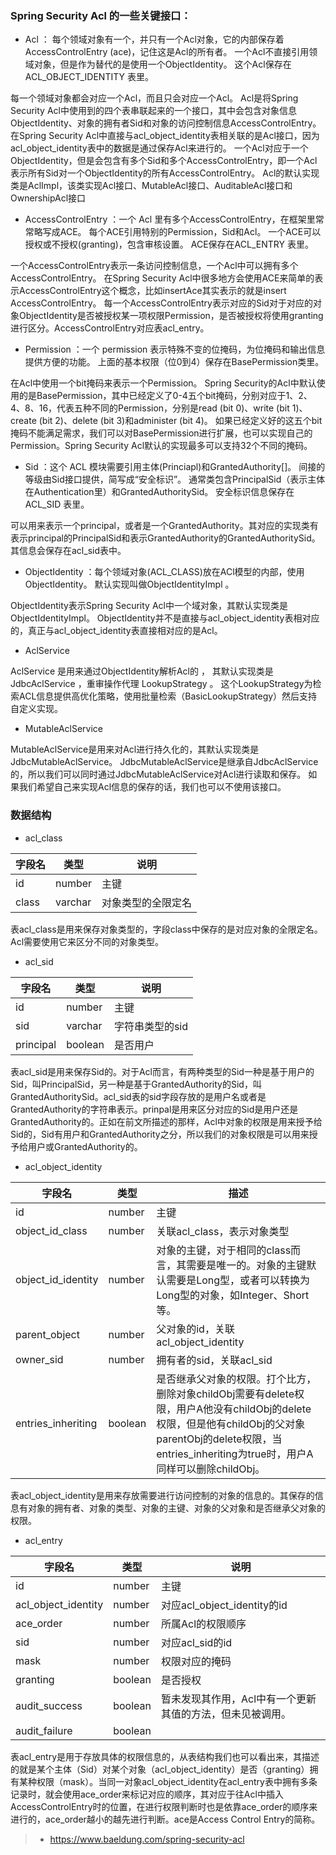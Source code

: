 ### Spring Security Acl 的一些关键接口：

- Acl ： 每个领域对象有一个，并只有一个Acl对象，它的内部保存着AccessControlEntry (ace)，记住这是Acl的所有者。 一个Acl不直接引用领域对象，但是作为替代的是使用一个ObjectIdentity。 这个Acl保存在ACL_OBJECT_IDENTITY 表里。 

每一个领域对象都会对应一个Acl，而且只会对应一个Acl。
Acl是将Spring Security Acl中使用到的四个表串联起来的一个接口，其中会包含对象信息ObjectIdentity、对象的拥有者Sid和对象的访问控制信息AccessControlEntry。
在Spring Security Acl中直接与acl_object_identity表相关联的是Acl接口，因为acl_object_identity表中的数据是通过保存Acl来进行的。
一个Acl对应于一个ObjectIdentity，但是会包含有多个Sid和多个AccessControlEntry，即一个Acl表示所有Sid对一个ObjectIdentity的所有AccessControlEntry。
Acl的默认实现类是AclImpl，该类实现Acl接口、MutableAcl接口、AuditableAcl接口和OwnershipAcl接口

- AccessControlEntry ：一个 Acl 里有多个AccessControlEntry，在框架里常常略写成ACE。 每个ACE引用特别的Permission，Sid和Acl。 一个ACE可以授权或不授权(granting)，包含审核设置。 ACE保存在ACL_ENTRY 表里。

一个AccessControlEntry表示一条访问控制信息，一个Acl中可以拥有多个AccessControlEntry。
在Spring Security Acl中很多地方会使用ACE来简单的表示AccessControlEntry这个概念，比如insertAce其实表示的就是insert AccessControlEntry。
每一个AccessControlEntry表示对应的Sid对于对应的对象ObjectIdentity是否被授权某一项权限Permission，是否被授权将使用granting进行区分。AccessControlEntry对应表acl_entry。

- Permission ：一个 permission 表示特殊不变的位掩码，为位掩码和输出信息提供方便的功能。 上面的基本权限（位0到4）保存在BasePermission类里。

在Acl中使用一个bit掩码来表示一个Permission。
Spring Security的Acl中默认使用的是BasePermission，其中已经定义了0-4五个bit掩码，分别对应于1、2、4、8、16，代表五种不同的Permission，分别是read (bit 0)、write (bit 1)、create (bit 2)、delete (bit 3)和administer (bit 4)。
如果已经定义好的这五个bit掩码不能满足需求，我们可以对BasePermission进行扩展，也可以实现自己的Permission。Spring Security Acl默认的实现最多可以支持32个不同的掩码。

- Sid ：这个 ACL 模块需要引用主体(Princiapl)和GrantedAuthority[]。 间接的等级由Sid接口提供，简写成“安全标识”。 通常类包含PrincipalSid（表示主体在Authentication里）和GrantedAuthoritySid。 安全标识信息保存在ACL_SID 表里。

可以用来表示一个principal，或者是一个GrantedAuthority。其对应的实现类有表示principal的PrincipalSid和表示GrantedAuthority的GrantedAuthoritySid。其信息会保存在acl_sid表中。

- ObjectIdentity ：每个领域对象(ACL_CLASS)放在ACl模型的内部，使用ObjectIdentity。 默认实现叫做ObjectIdentityImpl 。

ObjectIdentity表示Spring Security Acl中一个域对象，其默认实现类是ObjectIdentityImpl。
ObjectIdentity并不是直接与acl_object_identity表相对应的，真正与acl_object_identity表直接相对应的是Acl。

- AclService 

AclService 是用来通过ObjectIdentity解析Acl的 ， 其默认实现类是 JdbcAclService ，重审操作代理 LookupStrategy 。 这个LookupStrategy为检索ACL信息提供高优化策略，使用批量检索（BasicLookupStrategy）然后支持自定义实现。

- MutableAclService

MutableAclService是用来对Acl进行持久化的，其默认实现类是JdbcMutableAclService。
JdbcMutableAclService是继承自JdbcAclService的，所以我们可以同时通过JdbcMutableAclService对Acl进行读取和保存。
如果我们希望自己来实现Acl信息的保存的话，我们也可以不使用该接口。

### 数据结构

- acl_class

| **字段名** | **类型** | **说明**           |
| ---------- | -------- | ------------------ |
| id         | number   | 主键               |
| class      | varchar  | 对象类型的全限定名 |

表acl_class是用来保存对象类型的，字段class中保存的是对应对象的全限定名。Acl需要使用它来区分不同的对象类型。

- acl_sid

| **字段名** | **类型** | **说明**        |
| ---------- | -------- | --------------- |
| id         | number   | 主键            |
| sid        | varchar  | 字符串类型的sid |
| principal  | boolean  | 是否用户        |

表acl_sid是用来保存Sid的。对于Acl而言，有两种类型的Sid一种是基于用户的Sid，叫PrincipalSid，另一种是基于GrantedAuthority的Sid，叫GrantedAuthoritySid。acl_sid表的sid字段存放的是用户名或者是GrantedAuthority的字符串表示。prinpal是用来区分对应的Sid是用户还是GrantedAuthority的。正如在前文所描述的那样，Acl中对象的权限是用来授予给Sid的，Sid有用户和GrantedAuthority之分，所以我们的对象权限是可以用来授予给用户或GrantedAuthority的。

- acl_object_identity

| **字段名**         | **类型** | **描述**                                                     |
| ------------------ | -------- | ------------------------------------------------------------ |
| id                 | number   | 主键                                                         |
| object_id_class    | number   | 关联acl_class，表示对象类型                                  |
| object_id_identity | number   | 对象的主键，对于相同的class而言，其需要是唯一的。对象的主键默认需要是Long型，或者可以转换为Long型的对象，如Integer、Short等。 |
| parent_object      | number   | 父对象的id，关联acl_object_identity                          |
| owner_sid          | number   | 拥有者的sid，关联acl_sid                                     |
| entries_inheriting | boolean  | 是否继承父对象的权限。打个比方，删除对象childObj需要有delete权限，用户A他没有childObj的delete权限，但是他有childObj的父对象parentObj的delete权限，当entries_inheriting为true时，用户A同样可以删除childObj。 |

表acl_object_identity是用来存放需要进行访问控制的对象的信息的。其保存的信息有对象的拥有者、对象的类型、对象的主键、对象的父对象和是否继承父对象的权限。

- acl_entry

| **字段名**          | **类型** | **说明**                                                  |
| ------------------- | -------- | --------------------------------------------------------- |
| id                  | number   | 主键                                                      |
| acl_object_identity | number   | 对应acl_object_identity的id                               |
| ace_order           | number   | 所属Acl的权限顺序                                         |
| sid                 | number   | 对应acl_sid的id                                           |
| mask                | number   | 权限对应的掩码                                            |
| granting            | boolean  | 是否授权                                                  |
| audit_success       | boolean  | 暂未发现其作用，Acl中有一个更新其值的方法，但未见被调用。 |
| audit_failure       | boolean  |                                                           |

表acl_entry是用于存放具体的权限信息的，从表结构我们也可以看出来，其描述的就是某个主体（Sid）对某个对象（acl_object_identity）是否（granting）拥有某种权限（mask）。当同一对象acl_object_identity在acl_entry表中拥有多条记录时，就会使用ace_order来标记对应的顺序，其对应于往Acl中插入AccessControlEntry时的位置，在进行权限判断时也是依靠ace_order的顺序来进行的，ace_order越小的越先进行判断。ace是Access Control Entry的简称。

> - https://www.baeldung.com/spring-security-acl
